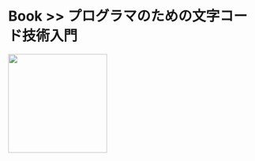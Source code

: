 # Book >> プログラマのための文字コード技術入門

<img src="https://cover.openbd.jp/9784774141640.jpg" style="width: 200px"/>